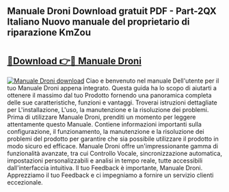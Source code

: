 ## Manuale Droni Download gratuit PDF - Part-2QX Italiano Nuovo manuale del proprietario di riparazione KmZou

# <h2><a href="http://df9jqff.blite.top/?on=Manuale+Droni">🔗Download 👉🔴 Manuale Droni</a></h2>

[![Manuale Droni download](https://i.imgur.com/lujVjoI.png)](http://df9jqff.blite.top/?on=Manuale+Droni)
Ciao e benvenuto nel manuale Dell'utente per il tuo Manuale Droni appena integrato. Questa guida ha lo scopo di aiutarti a ottenere il massimo dal tuo Prodotto fornendo una panoramica completa delle sue caratteristiche, funzioni e vantaggi. Troverai istruzioni dettagliate per L'installazione, L'uso, la manutenzione e la risoluzione dei problemi. Prima di utilizzare Manuale Droni, prenditi un momento per leggere attentamente questo Manuale. Contiene informazioni importanti sulla configurazione, il funzionamento, la manutenzione e la risoluzione dei problemi del prodotto per garantire che sia possibile utilizzare il prodotto in modo sicuro ed efficace. Manuale Droni offre un'impressionante gamma di funzionalità avanzate, tra cui Controllo Vocale, sincronizzazione automatica, impostazioni personalizzabili e analisi in tempo reale, tutte accessibili dall'interfaccia intuitiva. Il tuo Feedback è importante, Manuale Droni. Apprezziamo il tuo Feedback e ci impegniamo a fornire un servizio clienti eccezionale.
